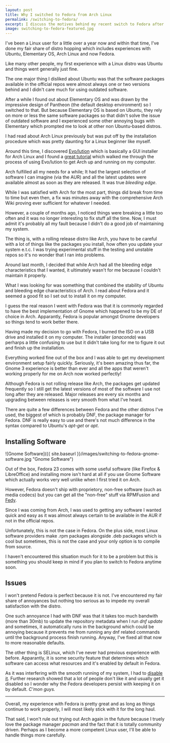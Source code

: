 ```yaml
---
layout: post
title: Why I switched to Fedora from Arch Linux
permalink: /switching-to-fedora/
excerpt: I discuss the motives behind my recent switch to Fedora after eight months with Arch Linux and what it was like to try out a new Linux distro
image: switching-to-fedora-featured.jpg
---
```



I've been a Linux user for a little over a year now and within that time, I've done my fair share of distro hopping which includes experiences with Ubuntu, Elementary OS, Arch Linux and now Fedora.

Like many other people, my first experience with a Linux distro was Ubuntu and things went generally just fine. 

The one major thing I disliked about Ubuntu was that the software packages available in the official repos were almost always one or two versions behind and I didn't care much for using outdated software.

After a while I found out about Elementary OS and was drawn by the impressive design of Pantheon (the default desktop environment) so I switched to that. But because Elementary OS is based on Ubuntu, they rely on more or less the same software packages so that didn't solve the issue of outdated software and I experienced some other annoying bugs with Elementary which prompted me to look at other non Ubuntu-based distros. 

I had read about Arch Linux previously but was put off by the installation procedure which was pretty daunting for a Linux beginner like myself. 

Around this time, I discovered [Evo/lution](http://www.evolutionlinux.com/) which is basically a GUI installer for Arch Linux and I found a [great tutorial](http://xmodulo.com/install-arch-linux-easy-way-evolution.html) which walked me through the process of using Evo/lution to get Arch up and running on my computer.

Arch fulfilled all my needs for a while; It had the largest selection of software I can imagine (via the AUR) and all the latest updates were available almost as soon as they are released. It was true *bleeding edge*. 

While I was satisfied with Arch for the most part, things did break from time to time but even then, a fix was minutes away with the comprehensive Arch Wiki proving ever sufficient for whatever I needed.

However, a couple of months ago, I noticed things were breaking a little too often and it was no longer interesting to fix stuff all the time. Now, I must admit it's probably all my fault because I didn't do a good job of maintaining my system. 

The thing is, with a rolling release distro like Arch, you have to be careful with a lot of things like the packages you install, how often you update your system e.t.c. I was trying experimental stuff in the testing and unstable repos so it's no wonder that I ran into problems.

Around last month, I decided that while Arch had all the bleeding edge characteristics that I wanted, it ultimately wasn't for me because I couldn't maintain it properly. 

What I was looking for was something that combined the stability of Ubuntu and bleeding edge characteristics of Arch. I read about Fedora and it seemed a good fit so I set out to install it on my computer.

I guess the real reason I went with Fedora was that it is commonly regarded to have the best implementation of Gnome which happened to be my DE of choice in Arch. Apparantly, Fedora is popular amongst Gnome developers so things tend to work better there.

Having made my decision to go with Fedora, I burned the ISO on a USB drive and installed it on my computer. The installer (*anaconda*) was perharps a little confusing to use but it didn't take long for me to figure it out and finish up the installation.

Everything worked fine out of the box and I was able to get my development environment setup fairly quickly. Seriously, it's been amazing thus far, the Gnome 3 experience is better than ever and all the apps that weren't working properly for me on Arch now worked perfectly!

Although Fedora is not rolling release like Arch, the packages get updated frequently so I still get the latest versions of most of the software I use not long after they are released. Major releases are every six months and upgrading between releases is very smooth from what I've heard.

There are quite a few differences between Fedora and the other distros I've used, the biggest of which is probably DNF, the package manager for Fedora. DNF is really easy to use and there's not much difference in the syntax compared to Ubuntu's *apt-get* or *apt*. 

Installing Software
---

![Gnome Software]({{ site.baseurl }}/images/switching-to-fedora-gnome-software.jpg  "Gnome Software")

Out of the box, Fedora 23 comes with some useful software (like Firefox & LibreOffice) and installing more isn't hard at all if you use Gnome Software which actually works very well unlike when I first tried it on Arch. 

However, Fedora doesn't ship with proprietory, non-free software (such as media codecs) but you can get all the "non-free" stuff via RPMFusion and [Fedy](http://folkswithhats.org/).

Since I was coming from Arch, I was used to getting any software I wanted quick and easy as it was almost always certain to be available in the AUR if not in the official repos.

Unfortunately, this is not the case in Fedora. On the plus side, most Linux software providers make .rpm packages alongside .deb packages which is cool but sometimes, this is not the case and your only option is to compile from source.

I haven't encountered this situation much for it to be a problem but this is something you should keep in mind if you plan to switch to Fedora anytime soon.

Issues
---

I won't pretend Fedora is perfect because it is not. I've encountered my fair share of annoyances but nothing too serious as to impede my overall satisfaction with the distro.

One such annoyance I had with DNF was that it takes too much bandwith (more than 30mb) to update the repository metadata when I run *dnf update* and sometimes, it automatically runs in the background which could be annoying because it prevents me from running any dnf related commands until the background process finish running. Anyway, I've fixed all that now to more reasonable defaults.

The other thing is SELinux, which I've never had previous experience with before. Apparantly, it is some security feature that determines which software can access what resources and it's enabled by default in Fedora. 

As it was interfering with the smooth running of my system, I had to [disable it](http://mednis.info/2015-12-15_how-to-disable-selinux-on-fedora.html). Further research showed that a lot of people don't like it and usually get it disabled so I wonder why the Fedora developers persist with keeping it on by default. *C'mon guys.*

---

Overall, my experience with Fedora is pretty great and as long as things continue to work properly, I will most likely stick with it for the long haul.

That said, I won't rule out trying out Arch again in the future because I truely love the package manager *pacman* and the fact that it is totally community driven. Perhaps as I become a more competent Linux user, I'll be able to handle things more carefully.